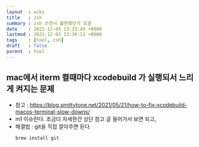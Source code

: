 ```yaml
---
layout  : wiki
title   : zsh
summary : zsh 쓰면서 불편했던거 모음
date    : 2021-12-03 13:33:49 +0900
lastmod : 2021-12-03 13:36:11 +0900
tags    : [tool, zsh]
draft   : false
parent  : tool
---
```


## mac에서 iterm 켤때마다 xcodebuild 가 실행되서 느리게 켜지는 문제
 * 참고 : https://blog.smittytone.net/2021/05/21/how-to-fix-xcodebuild-macos-terminal-slow-downs/
 * m1 이슈란다. 조금더 자세한건 상단 참고 글 들어가서 보면 되고,
 * 해결법 : git을 직접 깔아주면 된다.
   ```bash
   brew install git
   ```

